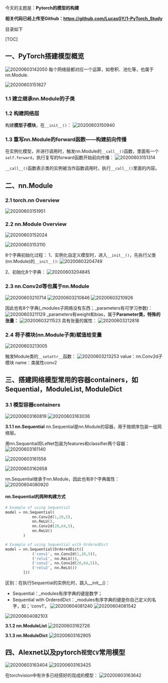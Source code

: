 今天的主题是：**Pytorch的模型的构建**

**相关代码已经上传至Github：https://github.com/LucasGY/1-PyTorch_Study**

目录如下

[TOC]

## 一、PyTorch搭建模型概览
![20200603142050](https://raw.githubusercontent.com/LucasGY/TempImage/master/img/20200603142050.png)
每个网络层都对应一个运算，如卷积、池化等，也属于nn.Module.

![20200603151827](https://raw.githubusercontent.com/LucasGY/TempImage/master/img/20200603151827.png)
### 1.1 建立继承nn.Module的子类

### 1.2 构建网络层
构建**模型子模块**，在`__init__()`：
![20200603150940](https://raw.githubusercontent.com/LucasGY/TempImage/master/img/20200603150940.png)

### 1.3 重写nn.Module的forward函数——构建前向传播
在实例化模型，并进行调用时，触发nn.Module的`__call__()`函数，里面有一个`self.forward`，执行复写的forward函数开始前向传播：
![20200603151314](https://raw.githubusercontent.com/LucasGY/TempImage/master/img/20200603151314.png)

`__call__()`函数表示类的实例被当作函数调用时，执行`__call__()`里面的内容。

## 二、nn.Module
### 2.1 torch.nn Overview
![20200603151951](https://raw.githubusercontent.com/LucasGY/TempImage/master/img/20200603151951.png)

### 2.2 nn.Module Overview
![20200603152024](https://raw.githubusercontent.com/LucasGY/TempImage/master/img/20200603152024.png)

![20200603153110](https://raw.githubusercontent.com/LucasGY/TempImage/master/img/20200603153110.png)

8个字典初始化过程：
1、实例化自定义模型时，进入`__init__()`，先执行父类(nn.Module)的`__init__()`:
![20200603204749](https://raw.githubusercontent.com/LucasGY/TempImage/master/img/20200603204749.png)

2、初始化8个字典：
![20200603204845](https://raw.githubusercontent.com/LucasGY/TempImage/master/img/20200603204845.png)

### 2.3 nn.Conv2d等也属于nn.Module
 ![20200603210714](https://raw.githubusercontent.com/LucasGY/TempImage/master/img/20200603210714.png)
![20200603210846](https://raw.githubusercontent.com/LucasGY/TempImage/master/img/20200603210846.png)
![20200603210926](https://raw.githubusercontent.com/LucasGY/TempImage/master/img/20200603210926.png)

因此也有8个字典(_modules子网络没有东西；_parameters有可学习参数)：
![20200603211129](https://raw.githubusercontent.com/LucasGY/TempImage/master/img/20200603211129.png)
_parameters有weight和bias，属于**Parameter类，特殊的张量：**
![20200603211523](https://raw.githubusercontent.com/LucasGY/TempImage/master/img/20200603211523.png)
具有张量的属性：
![20200603212818](https://raw.githubusercontent.com/LucasGY/TempImage/master/img/20200603212818.png)

### 2.4 将子模块(nn.Module子类)赋值给变量
![20200603213005](https://raw.githubusercontent.com/LucasGY/TempImage/master/img/20200603213005.png)

触发Module类的`__setattr__`函数：
![20200603213253](https://raw.githubusercontent.com/LucasGY/TempImage/master/img/20200603213253.png)
value：nn.Conv2d子模块
name：类属性conv2






## 三、搭建网络模型常用的容器containers，如Sequential，ModuleList, ModuleDict
### 3.1 模型容器containers
![20200603160819](https://raw.githubusercontent.com/LucasGY/TempImage/master/img/20200603160819.png)
![20200603163036](https://raw.githubusercontent.com/LucasGY/TempImage/master/img/20200603163036.png)

**3.1.1 nn.Sequential**
nn.Sequential是nn.Module的容器，用于按顺序包装一组网络层。

用nn.Sequential将LeNet包装为features和classifier两个容器：
![20200603161140](https://raw.githubusercontent.com/LucasGY/TempImage/master/img/20200603161140.png)

![20200603161556](https://raw.githubusercontent.com/LucasGY/TempImage/master/img/20200603161556.png)

![20200603162658](https://raw.githubusercontent.com/LucasGY/TempImage/master/img/20200603162658.png)

nn.Sequential继承于nn.Module，因此也有8个字典属性：
![20200604080920](https://raw.githubusercontent.com/LucasGY/TempImage/master/img/20200604080920.png)

#### nn.Sequential的两种构建方式

```python
# Example of using Sequential
model = nn.Sequential(
            nn.Conv2d(1,20,5),
            nn.ReLU(),
            nn.Conv2d(20,64,5),
            nn.ReLU()
        )

# Example of using Sequential with OrderedDict
model = nn.Sequential(OrderedDict([
            ('conv1', nn.Conv2d(1,20,5)),
            ('relu1', nn.ReLU()),
            ('conv2', nn.Conv2d(20,64,5)),
            ('relu2', nn.ReLU())
        ]))
```
区别：在执行Sequential的实例化时，跳入__init__()：
* Sequential：_modules有序字典的键是数字；
* Sequential with OrderedDict：_modules有序字典的键是你自己定义的名字，如；'conv1'。
![20200604081240](https://raw.githubusercontent.com/LucasGY/TempImage/master/img/20200604081240.png)
![20200604081542](https://raw.githubusercontent.com/LucasGY/TempImage/master/img/20200604081542.png)

![20200604082103](https://raw.githubusercontent.com/LucasGY/TempImage/master/img/20200604082103.png)





**3.1.2 nn.ModuleList**
![20200603162726](https://raw.githubusercontent.com/LucasGY/TempImage/master/img/20200603162726.png)


**3.1.3 nn.ModuleDict**
![20200603162905](https://raw.githubusercontent.com/LucasGY/TempImage/master/img/20200603162905.png)


## 四、Alexnet以及pytorch`视觉CV`常用模型
![20200603163404](https://raw.githubusercontent.com/LucasGY/TempImage/master/img/20200603163404.png)
![20200603163425](https://raw.githubusercontent.com/LucasGY/TempImage/master/img/20200603163425.png)

在torchvision中有许多已经搭好的现成的模型：
![20200603163642](https://raw.githubusercontent.com/LucasGY/TempImage/master/img/20200603163642.png)